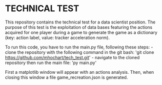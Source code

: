# TECHNICAL TEST

This repository contains the technical test for a data scientist position. The purpose of this test is the exploitation of data bases featuring the actions acquired for one player during a game to generate the game as a dictionary (key: action label, value: tracker acceleration norm).

To run this code, you have to run the main.py file, following these steps:
    - clone the repository with the following command in the git bash:
    'git clone https://github.com/mhochart/tech_test.git'
    - navigate to the cloned repository then run the main file:
    'py main.py'

First a matplotlib window will appear with an actions analysis. Then, when closing this window a file game_recreation.json is generated.
